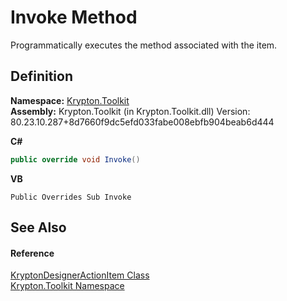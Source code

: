 # Invoke Method


Programmatically executes the method associated with the item.



## Definition
**Namespace:** <a href="79d2eac2-21f4-54ff-7552-b20c33c30600.md">Krypton.Toolkit</a>  
**Assembly:** Krypton.Toolkit (in Krypton.Toolkit.dll) Version: 80.23.10.287+8d7660f9dc5efd033fabe008ebfb904beab6d444

**C#**
``` C#
public override void Invoke()
```
**VB**
``` VB
Public Overrides Sub Invoke
```



## See Also


#### Reference
<a href="9988c54a-36b6-adc2-aa32-f5a9eca6bb25.md">KryptonDesignerActionItem Class</a>  
<a href="79d2eac2-21f4-54ff-7552-b20c33c30600.md">Krypton.Toolkit Namespace</a>  
